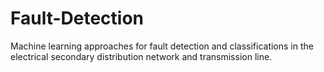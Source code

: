 # Fault-Detection
Machine learning approaches for fault detection and classifications in the electrical secondary distribution network and transmission line.
